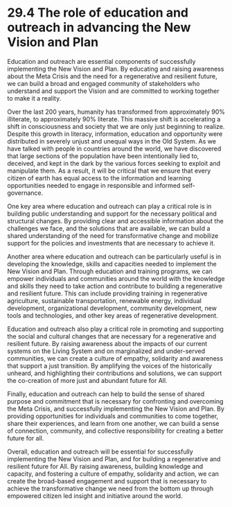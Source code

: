 # 29.4 The role of education and outreach in advancing the New Vision and Plan

Education and outreach are essential components of successfully implementing the New Vision and Plan. By educating and raising awareness about the Meta Crisis and the need for a regenerative and resilient future, we can build a broad and engaged community of stakeholders who understand and support the Vision and are committed to working together to make it a reality.  

Over the last 200 years, humanity has transformed from approximately 90% illiterate, to approximately 90% literate. This massive shift is accelerating a shift in consciousness and society that we are only just beginning to realize. Despite this growth in literacy, information, education and opportunity were distributed in severely unjust and unequal ways in the Old System. As we have talked with people in countries around the world, we have discovered that large sections of the population have been intentionally lied to, deceived, and kept in the dark by the various forces seeking to exploit and manipulate them. As a result, it will be critical that we ensure that every citizen of earth has equal access to the information and learning opportunities needed to engage in responsible and informed self-governance. 

One key area where education and outreach can play a critical role is in building public understanding and support for the necessary political and structural changes. By providing clear and accessible information about the challenges we face, and the solutions that are available, we can build a shared understanding of the need for transformative change and mobilize support for the policies and investments that are necessary to achieve it.

Another area where education and outreach can be particularly useful is in developing the knowledge, skills and capacities needed to implement the New Vision and Plan. Through education and training programs, we can empower individuals and communities around the world with the knowledge and skills they need to take action and contribute to building a regenerative and resilient future. This can include providing training in regenerative agriculture, sustainable transportation, renewable energy, individual development, organizational development, community development, new tools and technologies, and other key areas of regenerative development.

Education and outreach also play a critical role in promoting and supporting the social and cultural changes that are necessary for a regenerative and resilient future. By raising awareness about the impacts of our current systems on the Living System and on marginalized and under-served communities, we can create a culture of empathy, solidarity and awareness that support a just transition. By amplifying the voices of the historically unheard, and highlighting their contributions and solutions, we can support the co-creation of more just and abundant future for All.

Finally, education and outreach can help to build the sense of shared purpose and commitment that is necessary for confronting and overcoming the Meta Crisis, and successfully implementing the New Vision and Plan. By providing opportunities for individuals and communities to come together, share their experiences, and learn from one another, we can build a sense of connection, community, and collective responsibility for creating a better future for all.

Overall, education and outreach will be essential for successfully implementing the New Vision and Plan, and for building a regenerative and resilient future for All. By raising awareness, building knowledge and capacity, and fostering a culture of empathy, solidarity and action, we can create the broad-based engagement and support that is necessary to achieve the transformative change we need from the bottom up through empowered citizen led insight and initiative around the world. 
